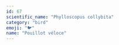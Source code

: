 ```yaml
---
id: 67
scientific_name: "Phylloscopus collybita"
category: "bird"
emoji: "🐦"
name: "Pouillot véloce"
---
```

